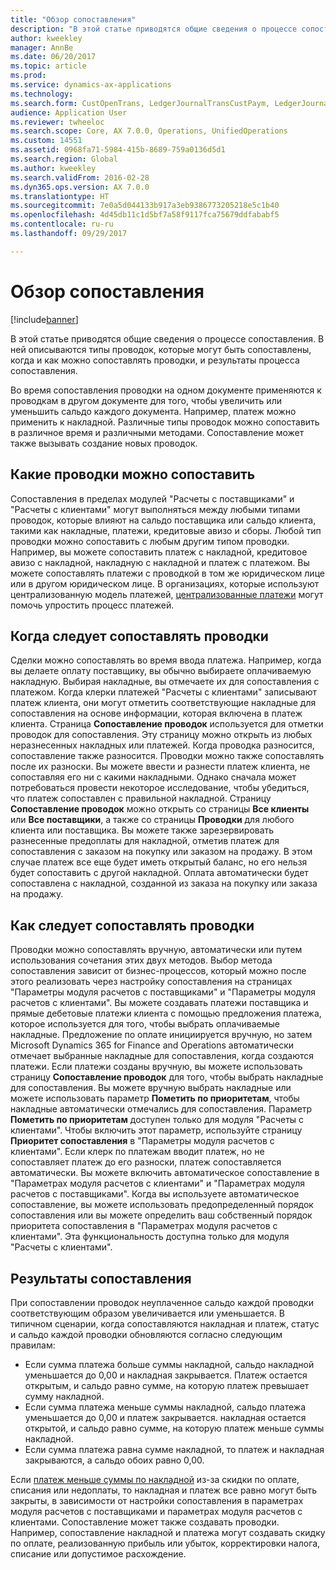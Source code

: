 ```yaml
---
title: "Обзор сопоставления"
description: "В этой статье приводятся общие сведения о процессе сопоставления. В ней описываются типы проводок, которые могут быть сопоставлены, когда и как можно сопоставлять проводки, и результаты процесса сопоставления."
author: kweekley
manager: AnnBe
ms.date: 06/20/2017
ms.topic: article
ms.prod: 
ms.service: dynamics-ax-applications
ms.technology: 
ms.search.form: CustOpenTrans, LedgerJournalTransCustPaym, LedgerJournalTransVendPaym, VendOpenTrans
audience: Application User
ms.reviewer: twheeloc
ms.search.scope: Core, AX 7.0.0, Operations, UnifiedOperations
ms.custom: 14551
ms.assetid: 0968fa71-5984-415b-8689-759a0136d5d1
ms.search.region: Global
ms.author: kweekley
ms.search.validFrom: 2016-02-28
ms.dyn365.ops.version: AX 7.0.0
ms.translationtype: HT
ms.sourcegitcommit: 7e0a5d044133b917a3eb9386773205218e5c1b40
ms.openlocfilehash: 4d45db11c1d5bf7a58f9117fca75679ddfababf5
ms.contentlocale: ru-ru
ms.lasthandoff: 09/29/2017

---
```


# <a name="settlement-overview"></a>Обзор сопоставления

[!include[banner](../includes/banner.md)]


В этой статье приводятся общие сведения о процессе сопоставления. В ней описываются типы проводок, которые могут быть сопоставлены, когда и как можно сопоставлять проводки, и результаты процесса сопоставления.

Во время сопоставления проводки на одном документе применяются к проводкам в другом документе для того, чтобы увеличить или уменьшить сальдо каждого документа. Например, платеж можно применить к накладной. Различные типы проводок можно сопоставить в различное время и различными методами. Сопоставление может также вызывать создание новых проводок.

## <a name="what-transactions-can-be-settled"></a>Какие проводки можно сопоставить
Сопоставления в пределах модулей "Расчеты с поставщиками" и "Расчеты с клиентами" могут выполняться между любыми типами проводок, которые влияют на сальдо поставщика или сальдо клиента, такими как накладные, платежи, кредитовые авизо и сборы. Любой тип проводки можно сопоставить с любым другим типом проводки. Например, вы можете сопоставить платеж с накладной, кредитовое авизо с накладной, накладную с накладной и платеж с платежом. Вы можете сопоставлять платежи с проводкой в том же юридическом лице или в другом юридическом лице. В организациях, которые используют централизованную модель платежей, [централизованные платежи](set-up-centralized-payments.md) могут помочь упростить процесс платежей.

## <a name="when-to-settle-transactions"></a>Когда следует сопоставлять проводки
Сделки можно сопоставлять во время ввода платежа. Например, когда вы делаете оплату поставщику, вы обычно выбираете оплачиваемую накладную. Выбирая накладные, вы отмечаете их для сопоставления с платежом. Когда клерки платежей "Расчеты с клиентами" записывают платеж клиента, они могут отметить соответствующие накладные для сопоставления на основе информации, которая включена в платеж клиента. Страница **Сопоставление проводок** используется для отметки проводок для сопоставления. Эту страницу можно открыть из любых неразнесенных накладных или платежей. Когда проводка разносится, сопоставление также разносится. Проводки можно также сопоставлять после их разноски. Вы можете ввести и разнести платеж клиента, не сопоставляя его ни с какими накладными. Однако сначала может потребоваться провести некоторое исследование, чтобы убедиться, что платеж сопоставлен с правильной накладной. Страницу **Сопоставление проводок** можно открыть со страницы **Все клиенты** или **Все поставщики**, а также со страницы **Проводки** для любого клиента или поставщика. Вы можете также зарезервировать разнесенные предоплаты для накладной, отметив платеж для сопоставления с заказом на покупку или заказом на продажу. В этом случае платеж все еще будет иметь открытый баланс, но его нельзя будет сопоставить с другой накладной. Оплата автоматически будет сопоставлена с накладной, созданной из заказа на покупку или заказа на продажу.

## <a name="how-to-settle-transactions"></a>Как следует сопоставлять проводки
Проводки можно сопоставлять вручную, автоматически или путем использования сочетания этих двух методов. Выбор метода сопоставления зависит от бизнес-процессов, который можно после этого реализовать через настройку сопоставления на страницах "Параметры модуля расчетов с поставщиками" и "Параметры модуля расчетов с клиентами". Вы можете создавать платежи поставщика и прямые дебетовые платежи клиента с помощью предложения платежа, которое используется для того, чтобы выбрать оплачиваемые накладные. Предложение по оплате инициируется вручную, но затем Microsoft Dynamics 365 for Finance and Operations автоматически отмечает выбранные накладные для сопоставления, когда создаются платежи. Если платежи созданы вручную, вы можете использовать страницу **Сопоставление проводок** для того, чтобы выбрать накладные для сопоставления. Вы можете вручную выбрать накладные или можете использовать параметр **Пометить по приоритетам**, чтобы накладные автоматически отмечались для сопоставления. Параметр **Пометить по приоритетам** доступен только для модуля "Расчеты с клиентами". Чтобы включить этот параметр, используйте страницу **Приоритет сопоставления** в "Параметры модуля расчетов с клиентами". Если клерк по платежам вводит платеж, но не сопоставляет платеж до его разноски, платеж сопоставляется автоматически. Вы можете включить автоматическое сопоставление в "Параметрах модуля расчетов с клиентами" и "Параметрах модуля расчетов с поставщиками". Когда вы используете автоматическое сопоставление, вы можете использовать предопределенный порядок сопоставления или вы можете определить ваш собственный порядок приоритета сопоставления в "Параметрах модуля расчетов с клиентами". Эта функциональность доступна только для модуля "Расчеты с клиентами".

## <a name="results-of-settlement"></a>Результаты сопоставления
При сопоставлении проводок неуплаченное сальдо каждой проводки соответствующим образом увеличивается или уменьшается. В типичном сценарии, когда сопоставляются накладная и платеж, статус и сальдо каждой проводки обновляются согласно следующим правилам:

-   Если сумма платежа больше суммы накладной, сальдо накладной уменьшается до 0,00 и накладная закрывается. Платеж остается открытым, и сальдо равно сумме, на которую платеж превышает сумму накладной.
-   Если сумма платежа меньше суммы накладной, сальдо платежа уменьшается до 0,00 и платеж закрывается. накладная остается открытой, и сальдо равно сумме, на которую платеж меньше суммы накладной.
-   Если сумма платежа равна сумме накладной, то платеж и накладная закрываются, а сальдо обоих равно 0,00.

Если [платеж меньше суммы по накладной](../accounts-payable/vendor-payments-partial-amount.md) из-за скидки по оплате, списания или недоплаты, то накладная и платеж все равно могут быть закрыты, в зависимости от настройки сопоставления в параметрах модуля расчетов с поставщиками и параметрах модуля расчетов с клиентами. Сопоставление может также создавать проводки. Например, сопоставление накладной и платежа могут создавать скидку по оплате, реализованную прибыль или убыток, корректировки налога, списание или допустимое расхождение.




